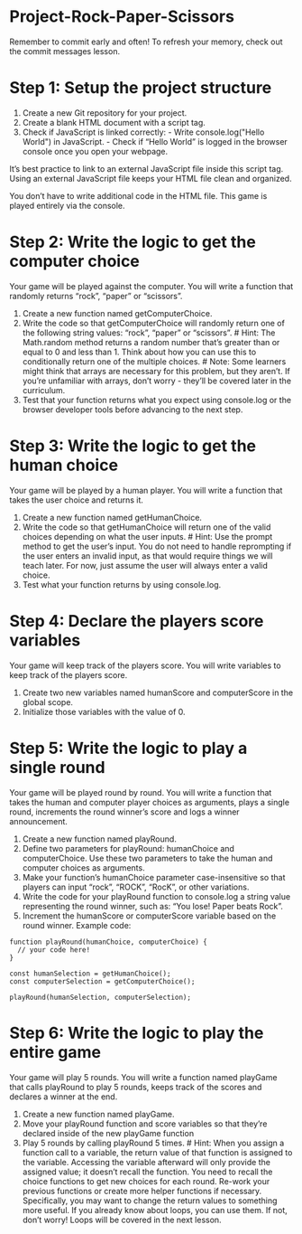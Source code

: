 # Project-Rock-Paper-Scissors

Remember to commit early and often! To refresh your memory, check out the commit messages lesson.

# Step 1: Setup the project structure
  1. Create a new Git repository for your project.
  2. Create a blank HTML document with a script tag.
  3. Check if JavaScript is linked correctly:
    - Write console.log("Hello World") in JavaScript.
    - Check if “Hello World” is logged in the browser console once you open your webpage.

It’s best practice to link to an external JavaScript file inside this script tag. Using an external JavaScript file keeps your HTML file clean and organized.

You don’t have to write additional code in the HTML file. This game is played entirely via the console.

# Step 2: Write the logic to get the computer choice
Your game will be played against the computer. You will write a function that randomly returns “rock”, “paper” or “scissors”.

  1. Create a new function named getComputerChoice.
  2. Write the code so that getComputerChoice will randomly return one of the following string values: “rock”, “paper” or “scissors”.
    # Hint: The Math.random method returns a random number that’s greater than or equal to 0 and less than 1. Think about how you can use this to conditionally return one of the multiple choices.
    # Note: Some learners might think that arrays are necessary for this problem, but they aren’t. If you’re unfamiliar with arrays, don’t worry - they’ll be covered later in the curriculum.
  3. Test that your function returns what you expect using console.log or the browser developer tools before advancing to the next step.

# Step 3: Write the logic to get the human choice
Your game will be played by a human player. You will write a function that takes the user choice and returns it.

  1. Create a new function named getHumanChoice.
  2. Write the code so that getHumanChoice will return one of the valid choices depending on what the user inputs.
    # Hint: Use the prompt method to get the user’s input.
    You do not need to handle reprompting if the user enters an invalid input, as that would require things we will teach later. For now, just assume the user will always enter a valid choice.
  3. Test what your function returns by using console.log.
# Step 4: Declare the players score variables
Your game will keep track of the players score. You will write variables to keep track of the players score.

  1. Create two new variables named humanScore and computerScore in the global scope.
  2. Initialize those variables with the value of 0.
# Step 5: Write the logic to play a single round
Your game will be played round by round. You will write a function that takes the human and computer player choices as arguments, plays a single round, increments the round winner’s score and logs a winner announcement.

  1. Create a new function named playRound.
  2. Define two parameters for playRound: humanChoice and computerChoice. Use these two parameters to take the human and computer choices as arguments.
  3. Make your function’s humanChoice parameter case-insensitive so that players can input “rock”, “ROCK”, “RocK”, or other variations.
  4. Write the code for your playRound function to console.log a string value representing the round winner, such as: “You lose! Paper beats Rock”.
  5. Increment the humanScore or computerScore variable based on the round winner.
Example code:

    function playRound(humanChoice, computerChoice) {
      // your code here!
    }

    const humanSelection = getHumanChoice();
    const computerSelection = getComputerChoice();

    playRound(humanSelection, computerSelection);

# Step 6: Write the logic to play the entire game
Your game will play 5 rounds. You will write a function named playGame that calls playRound to play 5 rounds, keeps track of the scores and declares a winner at the end.

  1. Create a new function named playGame.
  2. Move your playRound function and score variables so that they’re declared inside of the new playGame function
  3. Play 5 rounds by calling playRound 5 times.
    # Hint: When you assign a function call to a variable, the return value of that function is assigned to the variable. Accessing the variable afterward will only provide the assigned value; it doesn’t recall the function. You need to recall the choice functions to get new choices for each round.
    Re-work your previous functions or create more helper functions if necessary. Specifically, you may want to change the return values to something more useful.
    If you already know about loops, you can use them. If not, don’t worry! Loops will be covered in the next lesson.

